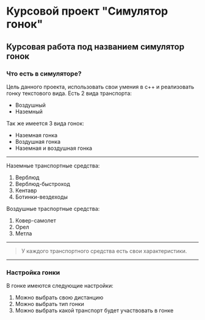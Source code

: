 # Курсовой проект "Симулятор гонок"
Курсовая работа под названием симулятор гонок
---

### Что есть в симуляторе?

Цель данного проекта, использовать свои умения в c++ и реализовать гонку текстового вида.
Есть 2 вида транспорта:
 - Воздушный
 - Наземный
 
Так же имеется 3 вида гонок:
 - Наземная гонка
 - Воздушная гонка
 - Наземная и воздушная гонка
---

Наземные транспортные средства:
 1. Верблюд
 2. Верблюд-быстроход
 3. Кентавр
 4. Ботинки-вездеходы
 
Воздушные траспортные средства:
 1. Ковер-самолет
 2. Орел
 3. Метла
---

>У каждого транспортного средства есть свои характеристики.
---

### Настройка гонки

В гонке имеются следующие настройки:
 1. Можно выбрать свою дистанцию
 2. Можно выбрать тип гонки
 3. Можно выбрать какой транспорт будет участвовать в гонке
